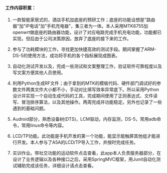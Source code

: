 #### 工作内容积累：
1.	一款智能家居式的，酒店手机加底座的预研工作；底座的功能设想是"路由器"加"IP电话"加"手机充电器"，集三者为一体。本人采用MTK6755加openwrt做底座的路由器功能，设计了对应电路完成手机充电功能，功能都已实现，但后由于公司决策原因，放弃了底座的接下来的工作。  

2.	参与了功耗模块的工作，寻找更加快捷高效的测试手段。期间掌握了ARM-DS-5的使用方法，成功将手机的各个指标展现成图表。  

3.	自动化测试开发以及，完成一些测试和文案整理工作，验证软件可靠程度以及写文案方便其他人员使用。  

4.	利用Python生成RF文件；由于拿到的MTK的模板代码、硬件部门调试好的参数文件两类文件大小都不小，手动对比填写效率异常底下。所以采用Python设计并实现一个自动生成代码的工具，完成期间使用了正则表达式、文件读写、冒泡排序算法，以及其他操作。两周完成并功能稳定。另外也记录了一些遇到的基础问题。  

5.	Audroid部分，熟悉设备树(DTS)，LCM驱动，内存监测，DS-5，常用adb命令，常用linux命令等内容。  

6.	LCD/TP功能。此功能是手机开发的第一个功能，能显示能触屏其他组才能进行开发。本人参与了A5A的LCD/TP导入工作，并按时完成任务。  

7.	实训作业。带社交功能的运动软件点击查看，此app本人负责服务器部分，在设计了业务逻辑以及各种接口之后，采用SpringMVC框架，用Junit自动化测试辅助完成该任务，详细设计请点击查看。  
